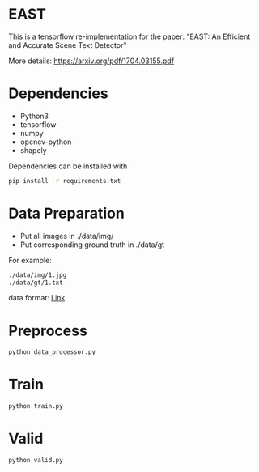 # EAST

This is a tensorflow re-implementation for the paper: "EAST: An Efficient and Accurate Scene Text Detector"

More details: https://arxiv.org/pdf/1704.03155.pdf

# Dependencies
* Python3
* tensorflow
* numpy
* opencv-python
* shapely

Dependencies can be installed with
```bash
pip install -r requirements.txt
```

# Data Preparation
* Put all images in ./data/img/
* Put corresponding ground truth in ./data/gt

For example:
```bash
./data/img/1.jpg
./data/gt/1.txt
```
data format: [Link](https://tianchi.aliyun.com/competition/entrance/231651/information)

# Preprocess
```bash
python data_processor.py
```

# Train
```bash
python train.py
```

# Valid
```bash
python valid.py
```